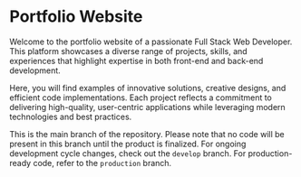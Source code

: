 # Portfolio Website

Welcome to the portfolio website of a passionate Full Stack Web Developer. This platform showcases a diverse range of projects, skills, and experiences that highlight expertise in both front-end and back-end development.

Here, you will find examples of innovative solutions, creative designs, and efficient code implementations. Each project reflects a commitment to delivering high-quality, user-centric applications while leveraging modern technologies and best practices.

This is the main branch of the repository. Please note that no code will be present in this branch until the product is finalized. For ongoing development cycle changes, check out the `develop` branch. For production-ready code, refer to the `production` branch.
